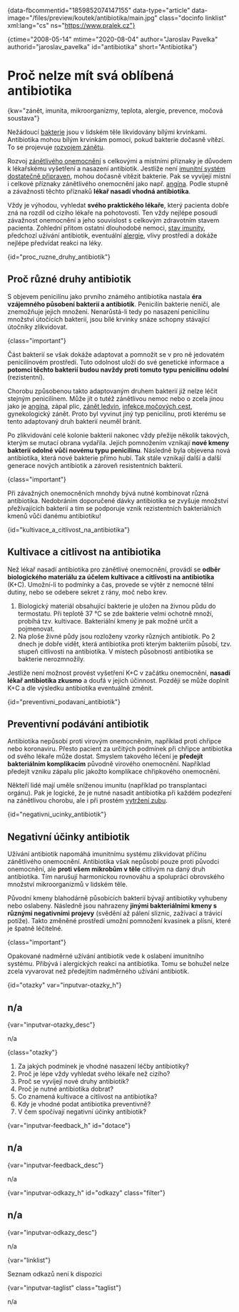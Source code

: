 
{data-fbcommentid="1859852074147155" data-type="article" data-image="/files/preview/koutek/antibiotika/main.jpg" class="docinfo linklist" xml:lang="cs" ns="https://www.pralek.cz"}

{ctime="2008-05-14" mtime="2020-08-04" author="Jaroslav Pavelka" authorid="jaroslav_pavelka" id="antibiotika" short="Antibiotika"}

# Proč nelze mít svá oblíbená antibiotika

<!-- generated attribute kw by user_updatekw.sh on 2020-08-04, do not edit -->

{kw="zánět, imunita, mikroorganizmy, teplota, alergie, prevence, močová soustava"}

Nežádoucí [bakterie][1] jsou v lidském těle likvidovány bílými krvinkami. Antibiotika mohou bílým krvinkám pomoci, pokud bakterie dočasně vítězí. To se projevuje [rozvojem zánětu][2].

Rozvoj [zánětlivého onemocnění][2] s celkovými a místními příznaky je důvodem k lékařskému vyšetření a nasazení antibiotik. Jestliže není [imunitní systém dostatečně připraven][3], mohou dočasně vítězit bakterie. Pak se vyvíjejí místní i celkové příznaky zánětlivého onemocnění jako např. [angína][4]. Podle stupně a závažnosti těchto příznaků **lékař nasadí vhodná antibiotika**.

Vždy je výhodou, vyhledat **svého praktického lékaře**, který pacienta dobře zná na rozdíl od cizího lékaře na pohotovosti. Ten vždy nejlépe posoudí závažnost onemocnění a jeho souvislost s celkovým zdravotním stavem pacienta. Zohlední přitom ostatní dlouhodobé nemoci, [stav imunity][5], předchozí užívání antibiotik, eventuální [alergie][6], vlivy prostředí a dokáže nejlépe předvídat reakci na léky.

{id="proc\_ruzne\_druhy_antibiotik"}

## Proč různé druhy antibiotik

S objevem penicilínu jako prvního známého antibiotika nastala **éra vzájemného působení bakterií a antibiotik**. Penicilín bakterie neničí, ale znemožňuje jejich množení. Nenarůstá-li tedy po nasazení penicilínu množství útočících bakterií, jsou bílé krvinky snáze schopny stávající útočníky zlikvidovat.

{class="important"}

Část bakterií se však dokáže adaptovat a pomnožit se v pro ně jedovatém penicilínovém prostředí. Tuto odolnost uloží do své genetické informace a **potomci těchto bakterií budou navždy proti tomuto typu penicilínu odolní** (rezistentní).

Chorobu způsobenou takto adaptovaným druhem bakterií již nelze léčit stejným penicilínem. Může jít o tutéž zánětlivou nemoc nebo o zcela jinou jako je [angína][4], zápal plic, [zánět ledvin][7], [infekce močových cest][8], gynekologický zánět. Proto byl vyvinut jiný typ penicilínu, proti kterému se tento adaptovaný druh bakterií neuměl bránit.

Po zlikvidování celé kolonie bakterií nakonec vždy přežije několik takových, kterým se mutací obrana vydařila. Jejich pomnožením vznikají **nové kmeny bakterií odolné vůči novému typu penicilínu**. Následně byla objevena nová antibiotika, která nové bakterie přímo hubí. Tak stále vznikají další a další generace nových antibiotik a zároveň resistentních bakterií.

{class="important"}

Při závažných onemocněních mnohdy bývá nutné kombinovat různá antibiotika. Nedobráním doporučené dávky antibiotika se zvyšuje množství přežívajících bakterií a tím se podporuje vznik rezistentních bakteriálních kmenů vůči danému antibiotiku!

{id="kultivace\_a\_citlivost\_na\_antibiotika"}

## Kultivace a citlivost na antibiotika

Než lékař nasadí antibiotika pro zánětlivé onemocnění, provádí se **odběr biologického materiálu za účelem kultivace a citlivosti na antibiotika** (K+C). Umožní-li to podmínky a čas, provede se výtěr z nemocné tělní dutiny, nebo se odebere sekret z rány, moč nebo krev.

  1. Biologický materiál obsahující bakterie je uložen na živnou půdu do termostatu. Při teplotě 37 °C se zde bakterie velmi ochotně množí, probíhá tzv. kultivace. Bakteriální kmeny je pak možné určit a pojmenovat.
  2. Na ploše živné půdy jsou rozloženy vzorky různých antibiotik. Po 2 dnech je dobře vidět, která antibiotika proti kterým bakteriím působí, tzv. stupeň citlivosti na antibiotika. V místech působnosti antibiotika se bakterie nerozmnožily.

Jestliže není možnost provést vyšetření K+C v začátku onemocnění, **nasadí lékař antibiotika zkusmo** a doufá v jejich účinnost. Později se může doplnit K+C a dle výsledku antibiotika eventuálně změnit.

{id="preventivni\_podavani\_antibiotik"}

## Preventivní podávání antibiotik

Antibiotika nepůsobí proti virovým onemocněním, například proti chřipce nebo koronaviru. Přesto pacient za určitých podmínek při chřipce antibiotika od svého lékaře může dostat. Smyslem takového léčení je **předejít bakteriálním komplikacím** původně virového onemocnění. Například předejít vzniku zápalu plic jakožto komplikace chřipkového onemocnění.

Někteří lidé mají uměle sníženou imunitu (například po transplantaci orgánu). Pak je logické, že je nutné nasadit antibiotika při každém podezření na zánětlivou chorobu, ale i při prostém [vytržení zubu][1].

{id="negativni\_ucinky\_antibiotik"}

## Negativní účinky antibiotik

Užívání antibiotik napomáhá imunitnímu systému zlikvidovat příčinu zánětlivého onemocnění. Antibiotika však nepůsobí pouze proti původci onemocnění, ale **proti všem mikrobům v těle** citlivým na daný druh antibiotika. Tím narušují harmonickou rovnováhu a spolupráci obrovského množství mikroorganizmů v lidském těle.

Původní kmeny blahodárně působících bakterií bývají antibiotiky vyhubeny nebo oslabeny. Následně jsou nahrazeny **jinými bakteriálními kmeny s různými negativními projevy** (svědění až pálení sliznic, zažívací a trávicí potíže). Takto změněné prostředí umožní pomnožení kvasinek a plísní, které je špatně léčitelné.

{class="important"}

Opakované nadměrné užívání antibiotik vede k oslabení imunitního systému. Přibývá i alergických reakcí na antibiotika. Tomu se bohužel nelze zcela vyvarovat než předejitím nadměrného užívání antibiotik.

{id="otazky" var="inputvar-otazky_h"}

## n/a

{var="inputvar-otazky_desc"}

n/a

{class="otazky"}

  1. Za jakých podmínek je vhodné nasazení léčby antibiotiky?
  2. Proč je lépe vždy vyhledat svého lékaře než cizího?
  3. Proč se vyvíjejí nové druhy antibiotik?
  4. Proč je nutné antibiotika dobrat?
  5. Co znamená kultivace a citlivost na antibiotika?
  6. Kdy je vhodné podat antibiotika preventivně?
  7. V čem spočívají negativní účinky antibiotik?

{var="inputvar-feedback_h" id="dotace"}

## n/a

{var="inputvar-feedback_desc"}

n/a

{var="inputvar-odkazy_h" id="odkazy" class="filter"}

## n/a

{var="inputvar-odkazy_desc"}

n/a

{var="linklist"}

Seznam odkazů není k dispozici

{var="inputvar-taglist" class="taglist"}

n/a

 [1]: bakterie
 [2]: zanet
 [3]: jak_neonemocnet
 [4]: bolest_v_krku_angina
 [5]: imunita
 [6]: projevy_alergie
 [7]: mocove_kameny
 [8]: zanet_mocoveho_mechyre


